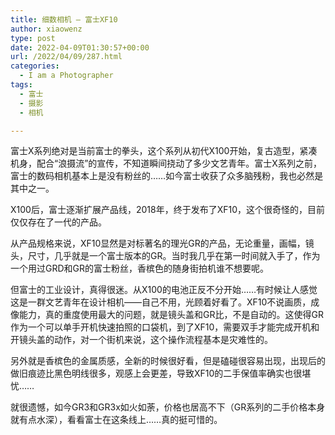 ```yaml
---
title: 细数相机 – 富士XF10
author: xiaowenz
type: post
date: 2022-04-09T01:30:57+00:00
url: /2022/04/09/287.html
categories:
  - I am a Photographer
tags:
  - 富士
  - 摄影
  - 相机

---
```

富士X系列绝对是当前富士的拳头，这个系列从初代X100开始，复古造型，紧凑机身，配合“浪摄流”的宣传，不知道瞬间挠动了多少文艺青年。富士X系列之前，富士的数码相机基本上是没有粉丝的……如今富士收获了众多脑残粉，我也必然是其中之一。

X100后，富士逐渐扩展产品线，2018年，终于发布了XF10，这个很奇怪的，目前仅仅存在了一代的产品。

从产品规格来说，XF10显然是对标著名的理光GR的产品，无论重量，画幅，镜头，尺寸，几乎就是一个富士版本的GR。当时我几乎在第一时间就入手了，作为一个用过GRD和GR的富士粉丝，香槟色的随身街拍机谁不想要呢。

但富士的工业设计，真得很迷。从X100的电池正反不分开始……有时候让人感觉这是一群文艺青年在设计相机——自己不用，光顾着好看了。XF10不说画质，成像能力，真的重度使用最大的问题，就是镜头盖和GR比，不是自动的。这使得GR作为一个可以单手开机快速拍照的口袋机，到了XF10，需要双手才能完成开机和开镜头盖的动作，对一个街机来说，这个操作流程基本是灾难性的。

另外就是香槟色的金属质感，全新的时候很好看，但是磕碰很容易出现，出现后的做旧痕迹比黑色明线很多，观感上会更差，导致XF10的二手保值率确实也很堪忧……

就很遗憾，如今GR3和GR3x如火如荼，价格也居高不下（GR系列的二手价格本身就有点水深），看看富士在这条线上……真的挺可惜的。<figure class="wp-block-embed is-type-video is-provider-youtube wp-block-embed-youtube wp-embed-aspect-4-3 wp-has-aspect-ratio">

<div class="wp-block-embed__wrapper">
</div></figure>